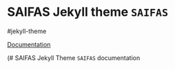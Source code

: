 # SAIFAS Jekyll theme `SAIFAS`

#jekyll-theme

[Documentation](https://github.com/JekyllGO/saifas-ssg-jekyll-theme-saifas-doc)

(# SAIFAS Jekyll Theme `SAIFAS` documentation


